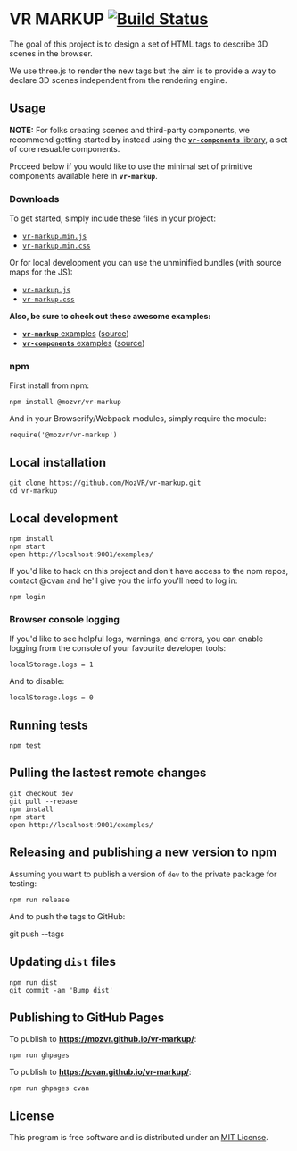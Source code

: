 # VR MARKUP [![Build Status](https://magnum.travis-ci.com/MozVR/vr-markup.svg?token=65kfkjdCsqTSnqx7qtHg&branch=dev)](https://magnum.travis-ci.com/MozVR/vr-markup)

The goal of this project is to design a set of HTML tags to describe 3D scenes in the browser.

We use three.js to render the new tags but the aim is to provide a way to declare 3D scenes independent from the rendering engine.


## Usage

__NOTE:__ For folks creating scenes and third-party components, we recommend getting started by instead using the [__`vr-components`__ library](https://github.com/MozVR/vr-components), a set of core resuable components.

Proceed below if you would like to use the minimal set of primitive components available here in __`vr-markup`__.

### Downloads

To get started, simply include these files in your project:

* [`vr-markup.min.js`](dist/vr-markup.min.js)
* [`vr-markup.min.css`](dist/vr-markup.min.css)

Or for local development you can use the unminified bundles (with source maps for the JS):

* [`vr-markup.js`](dist/vr-markup.js)
* [`vr-markup.css`](dist/vr-markup.css)

__Also, be sure to check out these awesome examples:__

* [__`vr-markup`__ examples](http://mozvr.github.io/vr-markup/examples/) ([source](https://github.com/MozVR/vr-markup/tree/master/examples/))
* [__`vr-components`__ examples](http://mozvr.github.io/vr-components/examples/) ([source](https://github.com/MozVR/vr-components/tree/master/examples/))

### npm

First install from npm:

    npm install @mozvr/vr-markup

And in your Browserify/Webpack modules, simply require the module:

    require('@mozvr/vr-markup')

## Local installation

    git clone https://github.com/MozVR/vr-markup.git
    cd vr-markup

## Local development

    npm install
    npm start
    open http://localhost:9001/examples/

If you'd like to hack on this project and don't have access to the npm repos, contact @cvan and he'll give you the info you'll need to log in:

    npm login

### Browser console logging

If you'd like to see helpful logs, warnings, and errors, you can enable logging from the console of your favourite developer tools:

    localStorage.logs = 1

And to disable:

    localStorage.logs = 0

## Running tests

    npm test

## Pulling the lastest remote changes

    git checkout dev
    git pull --rebase
    npm install
    npm start
    open http://localhost:9001/examples/

## Releasing and publishing a new version to npm

Assuming you want to publish a version of `dev` to the private package for testing:

    npm run release

And to push the tags to GitHub:

   git push --tags

## Updating `dist` files

    npm run dist
    git commit -am 'Bump dist'

## Publishing to GitHub Pages

To publish to __https://mozvr.github.io/vr-markup/__:

    npm run ghpages

To publish to __https://cvan.github.io/vr-markup/__:

    npm run ghpages cvan


## License

This program is free software and is distributed under an [MIT License](LICENSE).
